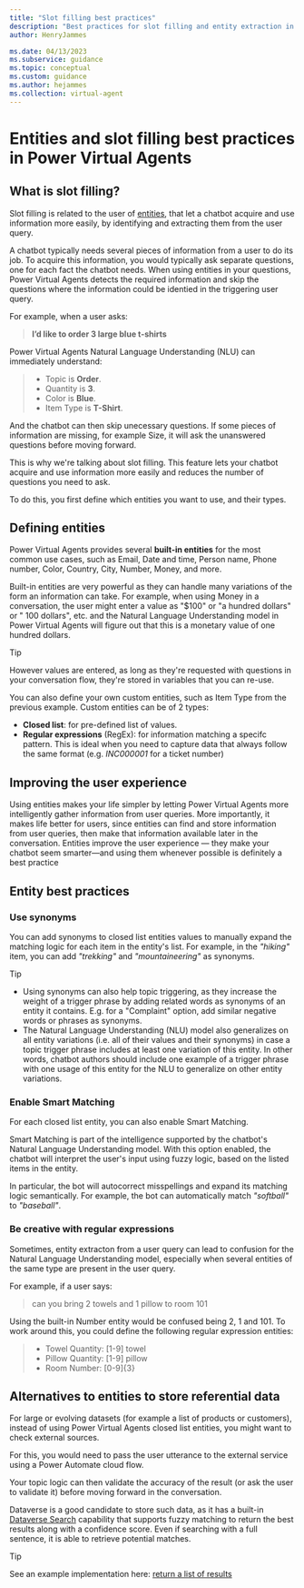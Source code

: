 ```yaml
---
title: "Slot filling best practices"
description: "Best practices for slot filling and entity extraction in Power Virtual Agents"
author: HenryJammes

ms.date: 04/13/2023
ms.subservice: guidance
ms.topic: conceptual
ms.custom: guidance
ms.author: hejammes
ms.collection: virtual-agent
---
```


# Entities and slot filling best practices in Power Virtual Agents

## What is slot filling?

Slot filling is related to the user of [entities](/power-virtual-agents/advanced-entities-slot-filling), that let a chatbot acquire and use information more easily, by identifying and extracting them from the user query. 

A chatbot typically needs several pieces of information from a user to do its job. To acquire this information, you would typically ask separate questions, one for each fact the chatbot needs. When using entities in your questions, Power Virtual Agents detects the required information and skip the questions where the information could be identied in the triggering user query. 

For example, when a user asks:
 > **I’d like to order 3 large blue t-shirts**

 Power Virtual Agents Natural Language Understanding (NLU) can immediately understand:
 > - Topic is **Order**.
 > - Quantity is **3**.
 > - Color is **Blue**.
 > - Item Type is **T-Shirt**.

And the chatbot can then skip unecessary questions. If some pieces of information are missing, for example Size, it will ask the unanswered questions before moving forward.

This is why we're talking about slot filling. This feature lets your chatbot acquire and use information more easily and reduces the number of questions you need to ask. 

To do this, you first define which entities you want to use, and their types.

## Defining entities

Power Virtual Agents provides several **built-in entities** for the most common use cases, such as Email, Date and time, Person name, Phone number, Color, Country, City, Number, Money, and more. 

Built-in entities are very powerful as they can handle many variations of the form an information can take. For example, when using Money in a conversation, the user might enter a value as "$100" or "a hundred dollars" or " 100 dollars", etc. and the Natural Language Understanding model in Power Virtual Agents will figure out that this is a monetary value of one hundred dollars.

> [!TIP]
> However values are entered, as long as they're requested with questions in your conversation flow, they're stored in variables that you can re-use.

You can also define your own custom entities, such as Item Type from the previous example. Custom entities can be of 2 types:
 - **Closed list**: for pre-defined list of values. 
 - **Regular expressions** (RegEx): for information matching a specifc pattern. This is ideal when you need to capture data that always follow the same format (e.g. *INC000001* for a ticket number)

## Improving the user experience

Using entities makes your life simpler by letting Power Virtual Agents more intelligently gather information from user queries. More importantly, it makes life better for users, since entities can find and store information from user queries, then make that information available later in the conversation. Entities improve the user experience — they make your chatbot seem smarter—and using them whenever possible is definitely a best practice

## Entity best practices

### Use synonyms

You can add synonyms to closed list entities values to manually expand the matching logic for each item in the entity's list. For example, in the *"hiking"* item, you can add *"trekking"* and *"mountaineering"* as synonyms.

> [!TIP]
> - Using synonyms can also help topic triggering, as they increase the weight of a trigger phrase by adding related words as synonyms of an entity it contains. E.g. for a "Complaint" option, add similar negative words or phrases as synonyms.
> - The Natural Language Understanding (NLU) model also generalizes on all entity variations (i.e. all of their values and their synonyms) in case a topic trigger phrase includes at least one variation of this entity. In other words, chatbot authors should include one example of a trigger phrase with one usage of this entity for the NLU to generalize on other entity variations.

### Enable Smart Matching

For each closed list entity, you can also enable Smart Matching.

Smart Matching is part of the intelligence supported by the chatbot's Natural Language Understanding model. With this option enabled, the chatbot will interpret the user's input using fuzzy logic, based on the listed items in the entity.

In particular, the bot will autocorrect misspellings and expand its matching logic semantically. For example, the bot can automatically match *"softball"* to *"baseball"*.

### Be creative with regular expressions

Sometimes, entity extracton from a user query can lead to confusion for the Natural Language Understanding model, especially when several entities of the same type are present in the user query.

For example, if a user says:
> can you bring 2 towels and 1 pillow to room 101

Using the built-in Number entity would be confused being 2, 1 and 101. To work around this, you could define the following regular expression entities:
> - Towel Quantity: [1-9] towel
> - Pillow Quantity: [1-9] pillow
> - Room Number: [0-9]{3}

## Alternatives to entities to store referential data

For large or evolving datasets (for example a list of products or customers), instead of using Power Virtual Agents closed list entities, you might want to check external sources. 

For this, you would need to pass the user utterance to the external service using a Power Automate cloud flow.

Your topic logic can then validate the accuracy of the result (or ask the user to validate it) before moving forward in the conversation.

Dataverse is a good candidate to store such data, as it has a built-in [Dataverse Search](/power-platform/admin/configure-relevance-search-organization) capability that supports fuzzy matching to return the best results along with a confidence score. Even if searching with a full sentence, it is able to retrieve potential matches.

> [!TIP]
> See an example implementation here: [return a list of results](/power-virtual-agents/advanced-flow-list-of-results)